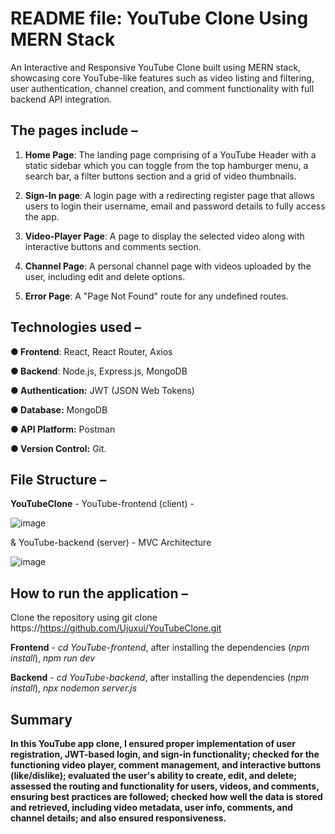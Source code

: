 # README file:  YouTube Clone Using MERN Stack 

An Interactive and Responsive YouTube Clone built using MERN stack, showcasing core YouTube-like features such as video listing and filtering, user authentication, channel creation, and comment functionality with full backend API integration.

## The pages include –
1. **Home Page**: The landing page comprising of a YouTube Header with a static sidebar which you can toggle from the top hamburger menu, a search bar, a filter buttons section and a grid of video thumbnails.

2. **Sign-In page**: A login page with a redirecting register page that allows users to login their username, email and password details to fully access the app.

3. **Video-Player Page**: A page to display the selected video along with interactive buttons and comments section.

4. **Channel Page**: A personal channel page with videos uploaded by the user, including edit and delete options.

5. **Error Page**: A "Page Not Found" route for any undefined routes.

## Technologies used – 
**● Frontend**: React, React Router, Axios

**● Backend**: Node.js, Express.js, MongoDB

**● Authentication:** JWT (JSON Web Tokens)

**● Database:** MongoDB

**● API Platform:** Postman

**● Version Control:** Git.

## File Structure –
**YouTubeClone** - 
YouTube-frontend (client) -

![image](https://github.com/user-attachments/assets/e8071e9a-8a18-46b2-bc7d-de1c21bfb994)


& YouTube-backend (server) - MVC Architecture

![image](https://github.com/user-attachments/assets/60aeda0f-67e3-4778-8649-dab482394da8)



## How to run the application –
Clone the repository using git clone https://https://github.com/Ujuxui/YouTubeClone.git

**Frontend** -
*cd YouTube-frontend*,
 after installing the dependencies (*npm install*),
 *npm run dev*
 
**Backend** - 
*cd YouTube-backend*,
after installing the dependencies (*npm install*),
*npx nodemon server.js*

## Summary
**In this YouTube app clone, 
I ensured proper implementation of user registration, JWT-based login, and sign-in functionality; 
checked for the functioning video player, comment management, and interactive buttons (like/dislike); 
evaluated the user's ability to create, edit, and delete; assessed the routing and functionality for users, videos, and comments, ensuring best practices are followed; 
checked how well the data is stored and retrieved, including 
video metadata, user info, comments, and channel details; 
and also ensured responsiveness.**
